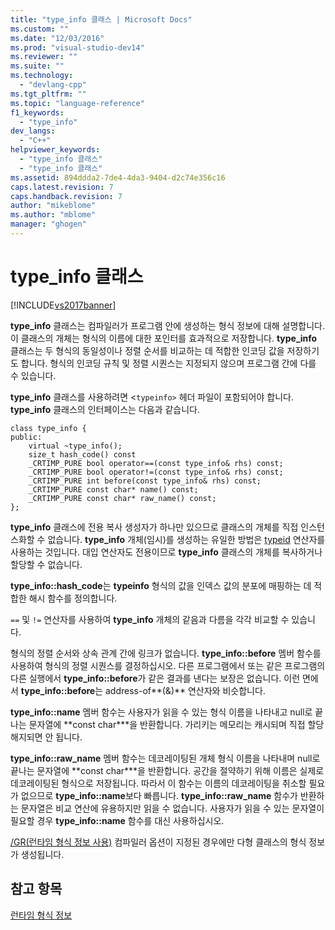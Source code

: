 ```yaml
---
title: "type_info 클래스 | Microsoft Docs"
ms.custom: ""
ms.date: "12/03/2016"
ms.prod: "visual-studio-dev14"
ms.reviewer: ""
ms.suite: ""
ms.technology: 
  - "devlang-cpp"
ms.tgt_pltfrm: ""
ms.topic: "language-reference"
f1_keywords: 
  - "type_info"
dev_langs: 
  - "C++"
helpviewer_keywords: 
  - "type_info 클래스"
  - "type_info 클래스"
ms.assetid: 894ddda2-7de4-4da3-9404-d2c74e356c16
caps.latest.revision: 7
caps.handback.revision: 7
author: "mikeblome"
ms.author: "mblome"
manager: "ghogen"
---
```

# type_info 클래스
[!INCLUDE[vs2017banner](../assembler/inline/includes/vs2017banner.md)]

**type\_info** 클래스는 컴파일러가 프로그램 안에 생성하는 형식 정보에 대해 설명합니다.  이 클래스의 개체는 형식의 이름에 대한 포인터를 효과적으로 저장합니다.  **type\_info** 클래스는 두 형식의 동일성이나 정렬 순서를 비교하는 데 적합한 인코딩 값을 저장하기도 합니다.  형식의 인코딩 규칙 및 정렬 시퀀스는 지정되지 않으며 프로그램 간에 다를 수 있습니다.  
  
 **type\_info** 클래스를 사용하려면 \<`typeinfo>` 헤더 파일이 포함되어야 합니다.  **type\_info** 클래스의 인터페이스는 다음과 같습니다.  
  
```  
class type_info {  
public:  
    virtual ~type_info();  
    size_t hash_code() const  
    _CRTIMP_PURE bool operator==(const type_info& rhs) const;  
    _CRTIMP_PURE bool operator!=(const type_info& rhs) const;  
    _CRTIMP_PURE int before(const type_info& rhs) const;  
    _CRTIMP_PURE const char* name() const;  
    _CRTIMP_PURE const char* raw_name() const;  
};  
```  
  
 **type\_info** 클래스에 전용 복사 생성자가 하나만 있으므로 클래스의 개체를 직접 인스턴스화할 수 없습니다.  **type\_info** 개체\(임시\)를 생성하는 유일한 방법은 [typeid](../cpp/typeid-operator.md) 연산자를 사용하는 것입니다.  대입 연산자도 전용이므로 **type\_info** 클래스의 개체를 복사하거나 할당할 수 없습니다.  
  
 **type\_info::hash\_code**는 **typeinfo** 형식의 값을 인덱스 값의 분포에 매핑하는 데 적합한 해시 함수를 정의합니다.  
  
 `==` 및 `!=` 연산자를 사용하여 **type\_info** 개체의 같음과 다름을 각각 비교할 수 있습니다.  
  
 형식의 정렬 순서와 상속 관계 간에 링크가 없습니다.  **type\_info::before** 멤버 함수를 사용하여 형식의 정렬 시퀀스를 결정하십시오.  다른 프로그램에서 또는 같은 프로그램의 다른 실행에서 **type\_info::before**가 같은 결과를 낸다는 보장은 없습니다.  이런 면에서 **type\_info::before**는 address\-of**\(&\)** 연산자와 비슷합니다.  
  
 **type\_info::name** 멤버 함수는 사용자가 읽을 수 있는 형식 이름을 나타내고 null로 끝나는 문자열에 **const char\***을 반환합니다.  가리키는 메모리는 캐시되며 직접 할당 해지되면 안 됩니다.  
  
 **type\_info::raw\_name** 멤버 함수는 데코레이팅된 개체 형식 이름을 나타내며 null로 끝나는 문자열에 **const char\***을 반환합니다.  공간을 절약하기 위해 이름은 실제로 데코레이팅된 형식으로 저장됩니다.  따라서 이 함수는 이름의 데코레이팅을 취소할 필요가 없으므로 **type\_info::name**보다 빠릅니다.  **type\_info::raw\_name** 함수가 반환하는 문자열은 비교 연산에 유용하지만 읽을 수 없습니다.  사용자가 읽을 수 있는 문자열이 필요할 경우 **type\_info::name** 함수를 대신 사용하십시오.  
  
 [\/GR\(런타임 형식 정보 사용\)](../build/reference/gr-enable-run-time-type-information.md) 컴파일러 옵션이 지정된 경우에만 다형 클래스의 형식 정보가 생성됩니다.  
  
## 참고 항목  
 [런타임 형식 정보](../cpp/run-time-type-information.md)